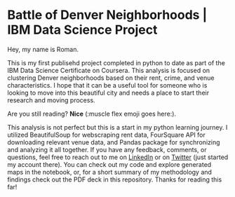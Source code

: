# Battle of Denver Neighborhoods | IBM Data Science Project

Hey, my name is Roman.

This is my first publisehd project completed in python to date as part of the IBM Data Science Certificate on Coursera. This analysis is focused on clustering Denver neighborhoods based on their rent, crime, and venue characteristics. I hope that it can be a useful tool for someone who is looking to move into this beautiful city and needs a place to start their research and moving process. 

Are you still reading? **Nice** (:muscle flex emoji goes here:). 

This analysis is not perfect but this is a start in my python learning journey. I utilized BeautifulSoup for webscraping rent data, FourSquare API for downloading relevant venue data, and Pandas package for synchronizing and analyzing it all together. If you have any feedback, comments, or questions, feel free to reach out to me on <a href='http://linkedin.com/in/romanpk/'>LinkedIn</a> or on <a href='https://twitter.com/theromanpk'>Twitter</a> (just started my account there). You can check out my code and explore generated maps in the notebook, or, for a short summary of my methodology and findings check out the PDF deck in this repository. Thanks for reading this far! 

